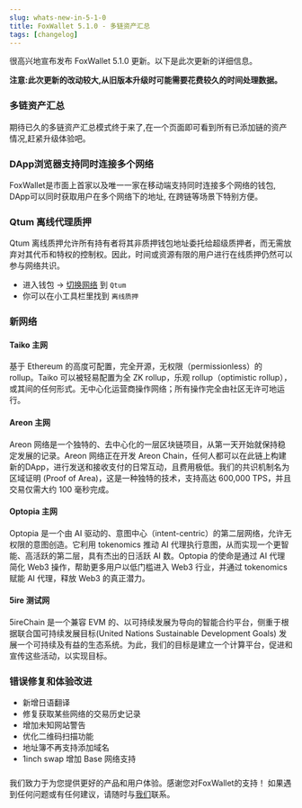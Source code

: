 ```yaml
---
slug: whats-new-in-5-1-0
title: FoxWallet 5.1.0 - 多链资产汇总
tags: [changelog]
---
```


很高兴地宣布发布 FoxWallet 5.1.0 更新。以下是此次更新的详细信息。  

**注意:此次更新的改动较大,从旧版本升级时可能需要花费较久的时间处理数据。**
<!--truncate-->

### 多链资产汇总
期待已久的多链资产汇总模式终于来了,在一个页面即可看到所有已添加链的资产情况,赶紧升级体验吧。

### DApp浏览器支持同时连接多个网络
FoxWallet是市面上首家以及唯一一家在移动端支持同时连接多个网络的钱包, DApp可以同时获取用户在多个网络下的地址, 在跨链等场景下特别方便。

### Qtum 离线代理质押
Qtum 离线质押允许所有持有者将其非质押钱包地址委托给超级质押者，而无需放弃对其代币和特权的控制权。因此，时间或资源有限的用户进行在线质押仍然可以参与网络共识。  

- 进入钱包 -> [切换网络](https://hc.foxwallet.com/docs/basic/manage-funds#switch-networks) 到 `Qtum`
- 你可以在小工具栏里找到 `离线质押`

### 新网络

#### Taiko 主网
基于 Ethereum 的高度可配置，完全开源，无权限（permissionless）的 rollup。Taiko 可以被轻易配置为全 ZK rollup，乐观 rollup（optimistic rollup），或其间的任何形式。无中心化运营商操作网络；所有操作完全由社区无许可地运行。

#### Areon 主网
Areon 网络是一个独特的、去中心化的一层区块链项目，从第一天开始就保持稳定发展的记录。Areon 网络正在开发 Areon Chain，任何人都可以在此链上构建新的DApp，进行发送和接收支付的日常互动，且费用极低。我们的共识机制名为区域证明 (Proof of Area)，这是一种独特的技术，支持高达 600,000 TPS，并且交易仅需大约 100 毫秒完成。

#### Optopia 主网
Optopia 是一个由 AI 驱动的、意图中心（intent-centric）的第二层网络，允许无权限的意图创造。它利用 tokenomics 推动 AI 代理执行意图，从而实现一个更智能、高活跃的第二层，具有杰出的日活跃 AI 数。Optopia 的使命是通过 AI 代理简化 Web3 操作，帮助更多用户以低门槛进入 Web3 行业，并通过 tokenomics 赋能 AI 代理，释放 Web3 的真正潜力。

#### 5ire 测试网
5ireChain 是一个兼容 EVM 的、以可持续发展为导向的智能合约平台，侧重于根据联合国可持续发展目标(United Nations Sustainable Development Goals) 发展一个可持续及有益的生态系统。为此，我们的目标是建立一个计算平台，促进和宣传这些活动，以实现目标。

### 错误修复和体验改进
- 新增日语翻译
- 修复获取某些网络的交易历史记录
- 增加未知网站警告
- 优化二维码扫描功能
- 地址簿不再支持添加域名
- 1inch swap 增加 Base 网络支持

### 
我们致力于为您提供更好的产品和用户体验。感谢您对FoxWallet的支持！ 如果遇到任何问题或有任何建议，请随时与[我们](mailto:contact@foxwallet.com)联系。